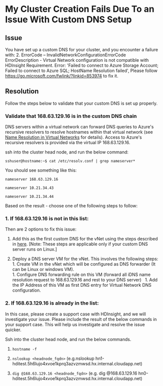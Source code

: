 # My Cluster Creation Fails Due To an Issue With Custom DNS Setup

## Issue
You have set up a custom DNS for your cluster, and you encounter a failure with:
2.	ErrorCode – InvalidNetworkConfigurationErrorCode
ErrorDescription - Virtual Network configuration is not compatible with HDInsight Requirement. Error: 'Failed to connect to Azure Storage Account; Failed to connect to Azure SQL; HostName Resolution failed', Please follow https://go.microsoft.com/fwlink/?linkid=853974 to fix it.

## Resolution
Follow the steps below to validate that your custom DNS is set up properly.

### Validate that 168.63.129.16 is in the custom DNS chain
DNS servers within a virtual network can forward DNS queries to Azure's recursive resolvers to resolve hostnames within that virtual network (see [Name Resolution in Virtual Networks](https://docs.microsoft.com/en-us/azure/virtual-network/virtual-networks-name-resolution-for-vms-and-role-instances#name-resolution-using-your-own-dns-server) for details). Access to Azure's recursive resolvers is provided via the virtual IP 168.63.129.16.

ssh into the cluster head node, and run the below command:

`sshuser@hostname:~$ cat /etc/resolv.conf | grep nameserver*`

You should see something like this:

`nameserver 168.63.129.16`

`nameserver 10.21.34.43`

`nameserver 10.21.34.44`

Based on the result - choose one of the following steps to follow:

### 1. If 168.63.129.16 is not in this list:

  Then are 2 options to fix this issue:

  1. Add this as the first custom DNS for the vNet using the steps described in [here](https://docs.microsoft.com/en-us/azure/hdinsight/hdinsight-extend-hadoop-virtual-network#example-dns). [Note: These steps are applicable only if your custom DNS server runs on Linux.]

  1. Deploy a DNS server VM for the vNet. This involves the following steps:
    1. Create VM in the vNet which will be configured as DNS forwarder (It can be Linux or windows VM).  
    1. Configure DNS forwarding rule on this VM (forward all iDNS name resolution request to 168.63.129.16 and rest to your DNS server)  
    1. Add the IP Address of this VM as first DNS entry for Virtual Network DNS configuration.  

### 2. If 168.63.129.16 is already in the list:

  In this case, please create a support case with HDInsight, and we will investigate your issue. Please include the result of the below commands in your support case. This will help us investigate and resolve the issue quicker.

  Ssh into the cluster head node, and run the below commands.

  1. `hostname -f`

  2. `nslookup <headnode_fqdn>` (e.g.nslookup hn1-hditest.5h6lujo4xvoe1kprq3azvzmwsd.hx.internal.cloudapp.net)

  3. `dig @168.63.129.16 <headnode_fqdn>` (e.g. dig @168.63.129.16 hn0-hditest.5h6lujo4xvoe1kprq3azvzmwsd.hx.internal.cloudapp.net)

